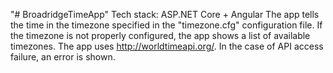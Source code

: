 "# BroadridgeTimeApp" 
Tech stack: ASP.NET Core + Angular
The app tells the time in the timezone specified in the "timezone.cfg" configuration file.
If the timezone is not properly configured, the app shows a list of available timezones.
The app uses http://worldtimeapi.org/. In the case of API access failure, an error is shown.
